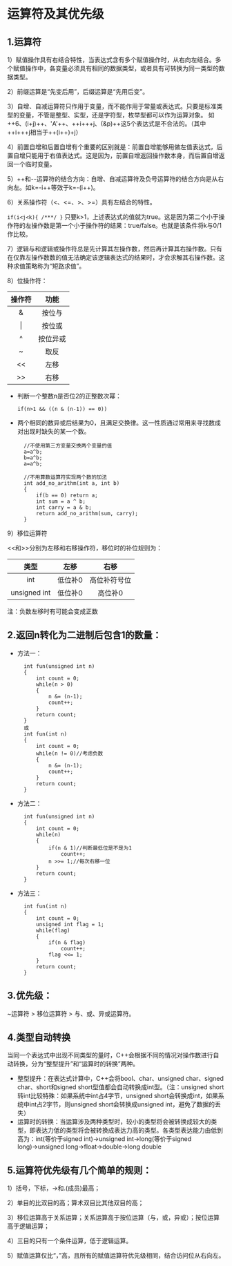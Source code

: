 # 运算符及其优先级

## 1.运算符

1）赋值操作具有右结合特性，当表达式含有多个赋值操作时，从右向左结合。多个赋值操作中，各变量必须具有相同的数据类型，或者具有可转换为同一类型的数据类型。

2）前缀运算是“先变后用”，后缀运算是“先用后变”。

3）自增、自减运算符只作用于变量，而不能作用于常量或表达式。只要是标准类型的变量，不管是整型、实型，还是字符型，枚举型都可以作为运算对象。
如++6、(i+j)++、'A'++、++i+++j、(&p)++这5个表达式是不合法的。（其中++i+++j相当于++(i++)+j）

4）前置自增和后置自增有个重要的区别就是：前置自增能够用做左值表达式，后置自增只能用于右值表达式。这是因为，前置自增返回操作数本身，而后置自增返回一个临时变量。

5）++和--运算符的结合方向：自增、自减运算符及负号运算符的结合方向是从右向左。如k=-i++等效于k=-(i++)。

6）关系操作符（<、<=、>、>=）具有左结合的特性。

`if(i<j<k){ /***/ }`
只要k>1，上述表达式的值就为true。这是因为第二个小于操作符的左操作数是第一个小于操作符的结果：true/false。也就是该条件将k与0/1作比较。

7）逻辑与和逻辑或操作符总是先计算其左操作数，然后再计算其右操作数。只有在仅靠左操作数数的值无法确定该逻辑表达式的结果时，才会求解其右操作数。这种求值策略称为“短路求值”。

8）位操作符：

| 操作符 |   功能   |
| :----: | :------: |
|   &    |  按位与  |
|   \|   |  按位或  |
|   ^    | 按位异或 |
|   ~    |   取反   |
|   <<   |   左移   |
|   >>   |   右移   |


- 判断一个整数n是否位2的正整数次幂：

	`if(n>1 && ((n & (n-1)) == 0))`

- 两个相同的数异或后结果为0，且满足交换律。这一性质通过常用来寻找数成对出现时缺失的某一个数。

        //不使用第三方变量交换两个变量的值
        a=a^b;
        b=a^b;
        a=a^b;
        
        //不用算数运算符实现两个数的加法
        int add_no_arithm(int a, int b)
        {
        	if(b == 0) return a;
        	int sum = a ^ b;
        	int carry = a & b;
        	return add_no_arithm(sum, carry);
        }

9）移位运算符

<<和>>分别为左移和右移操作符，移位时的补位规则为：

|     类型      |  左移   |     右移     |
| :-----------: | :-----: | :----------: |
|      int      | 低位补0 | 高位补符号位 |
| unsigned  int | 低位补0 |   高位补0    |


注：负数左移时有可能会变成正数

## 2.返回n转化为二进制后包含1的数量：

- 方法一：

	    int fun(unsigned int n)
	    {
	    	int count = 0;
	    	while(n > 0)
	    	{
	    		n &= (n-1);
	    		count++;
	    	}
	    	return count; 
	    }
	    或
	    int fun(int n)
	    {
	    	int count = 0;
	    	while(n != 0)//考虑负数
	    	{
	    		n &= (n-1);
	    		count++;
	    	}
	    	return count; 
	    }

- 方法二：

		int fun(unsigned int n)
		{
			int count = 0;
			while(n)
			{
				if(n & 1)//判断最低位是不是为1
					count++;
				n >>= 1;//每次右移一位
			}
			return count; 
		}

- 方法三：

	    int fun(int n)
	    {
	    	int count = 0;
	    	unsigned int flag = 1;
	    	while(flag)
	    	{
	    		if(n & flag)
	    			count++;
	    		flag <<= 1;
	    	}
	    	return count; 
	    }

## 3.优先级：
~运算符 > 移位运算符 > 与、或、异或运算符。

## 4.类型自动转换
当同一个表达式中出现不同类型的量时，C++会根据不同的情况对操作数进行自动转换，分为“整型提升”和“运算时的转换”两种。

- 整型提升：在表达式计算中，C++会将bool、char、unsigned char、signed char、short和signed short型值都会自动转换成int型。（注：unsigned short 转int比较特殊：如果系统中int占4字节，unsigned short会转换成int，如果系统中int占2字节，则unsigned short会转换成unsigned int，避免了数据的丢失）
- 运算时的转换：当运算涉及两种类型时，较小的类型将会被转换成较大的类型，即表达力低的类型将会被转换成表达力高的类型。各类型表达能力由低到高为：int(等价于signed int)→unsigned int→long(等价于signed long)→unsigned long→float→double→long double

## 5.运算符优先级有几个简单的规则：

1）括号，下标，->和.(成员)最高；

2）单目的比双目的高；算术双目比其他双目的高；

3）移位运算高于关系运算；关系运算高于按位运算（与，或，异或）；按位运算高于逻辑运算；

4）三目的只有一个条件运算，低于逻辑运算。

5）赋值运算仅比“，”高，且所有的赋值运算符优先级相同，结合访问位从右向左。